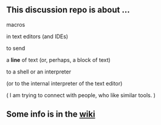 
## This discussion repo is about ...

macros

in text editors (and IDEs)

to send

a **line** of text (or, perhaps, a block of text)

to a shell or an interpreter

(or to the internal interpreter of the text editor)


(
I am trying to connect with people, who like similar tools.
)

## Some info is in the [wiki](https://github.com/martin12333/Run-selected-text--discussions/wiki)



